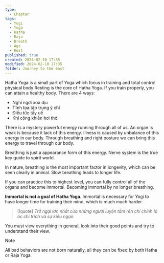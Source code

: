 ```yaml
---
type:
  - Chapter
tags:
  - Yogi
  - Yoga
  - Hatha
  - Raja
  - Breath
  - Age
  - Rest
published: true
created: 2024-02-10 17:35
modified: 2024-02-10 17:35
folder: Journey to the east
---
```

Hatha Yoga is a small part of Yoga which focus in training and total control physical body
Resting is the core of Hatha Yoga. If you train properly, you can attain a healthy body. There are 4 ways:
- Nghỉ ngơi xoa dịu
- Tĩnh tọa tập trung ý chí
- Điều tức tẩy uế
- Khí công khiển hơi thở

There is a mystery powerful energy running through all of us. An organ is weak is because it lack of this energy. Illness is caused by unbalance of this energy in our body. Through breathing and right posture we can bring this energy to travel through our body. 

Breathing is just a appearance form of this energy. Nerve system is the true key guide to spirit world.

In nature, breathing is the most important factor in longevity, which can be seen clearly in animal. Slow breathing leads to longer life.

If you can practice this to highest level, you can fully control all of the organs and become immortal. Becoming immortal by no longer breathing. 

**Immortal is not a goal of Hatha Yoga**. Immortal is necessary for Yogi to have longer time for training their mind, which is much much harder.

>[!quote]
>*Trở ngại lớn nhất của những người luyện tâm rèn chí chính là óc chỉ trích và sự kiêu ngạo*

You must view everything in general, look into their good points and try to understand their view.

>[!note]
>All bad behaviors are not born naturally, all they can be fixed by both Hatha or Raja Yoga.



